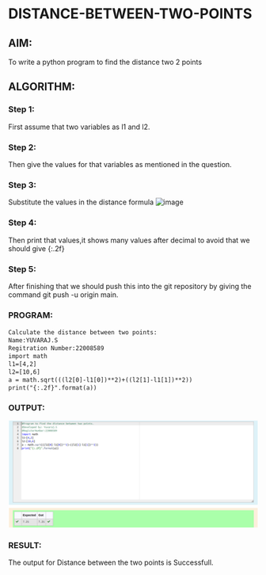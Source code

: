 # DISTANCE-BETWEEN-TWO-POINTS

## AIM:
To write a python program to find the distance two 2 points
## ALGORITHM:
### Step 1: 
First assume that two variables as l1 and l2.
### Step 2: 
Then give the values for that variables as mentioned in the question.
### Step 3: 
Substitute the values in the distance formula  ![image](https://user-images.githubusercontent.com/118622554/208253297-afafe443-4ca9-4327-919f-eaee238ddacc.png)

### Step 4: 
Then print that values,it shows many values after decimal to avoid that we should give {:.2f}
### Step 5: 
After finishing that we should push this into the git repository by giving the command git push -u origin main.
### PROGRAM:
```
Calculate the distance between two points:
Name:YUVARAJ.S
Regitration Number:22008589
import math
l1=[4,2]
l2=[10,6]
a = math.sqrt(((l2[0]-l1[0])**2)+((l2[1]-l1[1])**2))
print("{:.2f}".format(a))
```
### OUTPUT:
![OUTPUT](./Ex%203.png)
### RESULT:
The output for Distance between the two points is Successfull.
